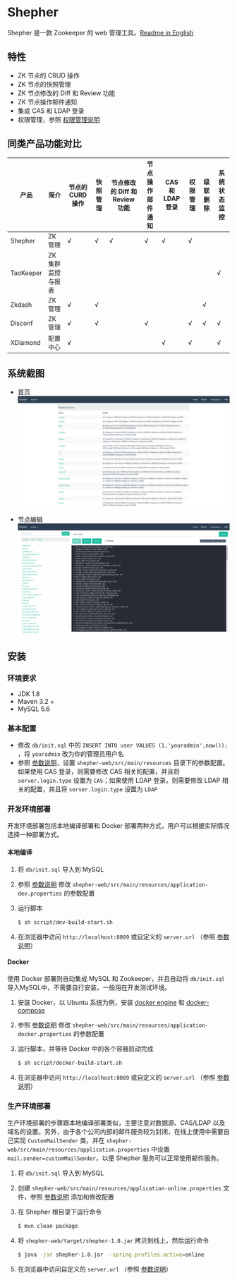 # Shepher

Shepher 是一款 Zookeeper 的 web 管理工具。[Readme in English](README.md)

## 特性
- ZK 节点的 CRUD 操作
- ZK 节点的快照管理
- ZK 节点修改的 Diff 和 Review 功能
- ZK 节点操作邮件通知
- 集成 CAS 和 LDAP 登录
- 权限管理，参照 [权限管理说明](Docs/Authority-zh.md)

## 同类产品功能对比

产品 | 简介 | 节点的CURD 操作 | 快照管理 | 节点修改的 Diff 和 Review 功能 | 节点操作邮件通知 | CAS 和 LDAP 登录 | 权限管理 | 级联删除 | 系统状态监控
---|---|---|---|---|---|---|---|---|---
Shepher | ZK 管理 | √ | √ | √ | √ | √ | √ |   |  
TaoKeeper | ZK 集群监控与报表 |   |   |   |   |   |   |   | √
Zkdash | ZK 管理 | √ | √ |   |   |   |   | √ |  
Disconf | ZK 管理 | √ | √ |   | √ |   | √ | √ | √
XDiamond | 配置中心 | √ |   |   |   | √ | √ |   | √

## 系统截图
- 首页
![Home](home.png)

- 节点编辑
![Node view](node-view.png)

## 安装

### 环境要求
- JDK 1.8
- Maven 3.2 +
- MySQL 5.6

### 基本配置

- 修改 `db/init.sql` 中的 `INSERT INTO user VALUES (1,'youradmin',now());` ，将 `youradmin` 改为你的管理员用户名
- 参照 [参数说明](Docs/Parameter-zh.md)，设置 `shepher-web/src/main/resources` 目录下的参数配置。如果使用 CAS 登录，则需要修改 CAS 相关的配置，并且将 `server.login.type` 设置为 `CAS`；如果使用 LDAP 登录，则需要修改 LDAP 相关的配置，并且将 `server.login.type` 设置为 `LDAP`

### 开发环境部署

开发环境部署包括本地编译部署和 Docker 部署两种方式，用户可以根据实际情况选择一种部署方式。

#### 本地编译

1. 将 `db/init.sql` 导入到 MySQL
2. 参照 [参数说明](Docs/Parameter-zh.md) 修改 `shepher-web/src/main/resources/application-dev.properties` 的参数配置
3. 运行脚本

    ```sh
    $ sh script/dev-build-start.sh
    ```
4. 在浏览器中访问 `http://localhost:8089` 或自定义的 `server.url` （参照 [参数说明](Docs/Parameter-zh.md)）

#### Docker

使用 Docker 部署则自动集成 MySQL 和 Zookeeper，并且自动将 `db/init.sql` 导入MySQL中，不需要自行安装，一般用在开发测试环境。

1. 安装 Docker，以 Ubuntu 系统为例，安装 [docker engine](https://docs.docker.com/engine/installation/#installation) 和 [docker-compose](https://docs.docker.com/compose/install/)
2. 参照 [参数说明](Docs/Parameter-zh.md) 修改 `shepher-web/src/main/resources/application-docker.properties` 的参数配置
3. 运行脚本，并等待 Docker 中的各个容器启动完成

    ```sh
    $ sh script/docker-build-start.sh
    ```
4. 在浏览器中访问 `http://localhost:8089` 或自定义的 `server.url` （参照 [参数说明](Docs/Parameter-zh.md)）

### 生产环境部署

生产环境部署的步骤跟本地编译部署类似，主要注意对数据源、CAS/LDAP 以及域名的设置。另外，由于各个公司内部的邮件服务较为封闭，在线上使用中需要自己实现 `CustomMailSender` 类，并在 `shepher-web/src/main/resources/application.properties` 中设置 `mail.sender=customMailSender`，以便 Shepher 服务可以正常使用邮件服务。

1. 将 `db/init.sql` 导入到 MySQL
2. 创建 `shepher-web/src/main/resources/application-online.properties` 文件，参照 [参数说明](Docs/Parameter-zh.md) 添加和修改配置
3. 在 Shepher 根目录下运行命令

    ```sh
    $ mvn clean package
    ```
4. 将 `shepher-web/target/shepher-1.0.jar` 拷贝到线上，然后运行命令

    ```sh
    $ java -jar shepher-1.0.jar --spring.profiles.active=online
    ```
4. 在浏览器中访问自定义的 `server.url` （参照 [参数说明](Docs/Parameter-zh.md)）
